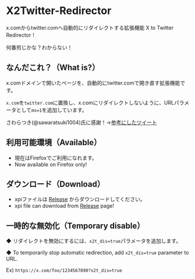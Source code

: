# X2Twitter-Redirector
x.comからtwitter.comへ自動的にリダイレクトする拡張機能 X to Twitter Redirector！

何番煎じかな？わからない！

## なんだこれ？（What is?）
x.comドメインで開いたページを、自動的にtwitter.comで開き直す拡張機能です。

`x.com`を`twitter.com`に置換し、x.comにリダイレクトしないように、URLパラメータとして`mx=1`を追加しています。

さわらつき(@sawaratsuki1004)氏に感謝！→[参考にしたツイート](https://x.com/sawaratsuki1004/status/1792530714736656656)

## 利用可能環境（Available）
- 現在はFirefoxでご利用になれます。
- Now available on Firefox only!


## ダウンロード（Download）
- xpiファイルは [Release](https://github.com/dekotan24/X2Twitter-Redirector/releases) からダウンロードしてください。
- xpi file can download from [Release](https://github.com/dekotan24/X2Twitter-Redirector/releases) page!


## 一時的な無効化（Temporary disable）
◆ リダイレクトを無効にするには、`x2t_dis=true`パラメータを追加します。

◆ To temporarily stop automatic redirection, add `x2t_dis=true` parameter to URL.

Ex) `https://x.com/foo/1234567890?x2t_dis=true`
